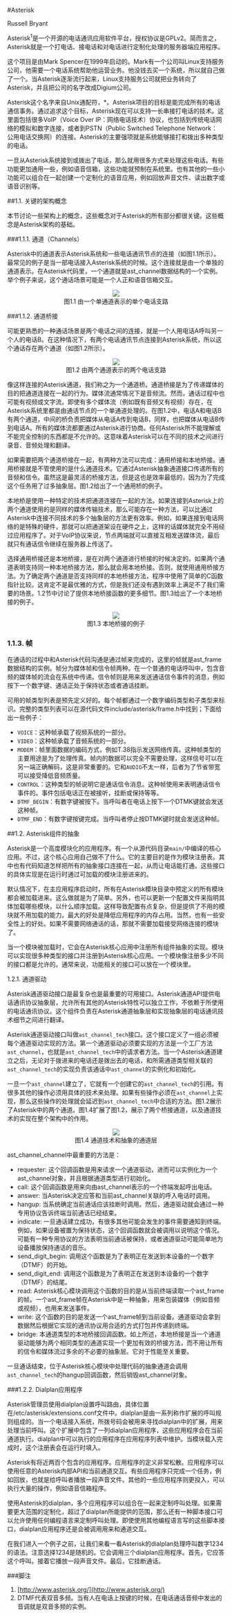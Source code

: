 #Asterisk

Russell Bryant

Asterisk<sup>1</sup>是一个开源的电话通讯应用软件平台，授权协议是GPLv2。简而言之，Asterisk就是一个打电话、接电话和对电话进行定制化处理的服务器端应用程序。

这个项目是由Mark Spencer在1999年启动的。Mark有一个公司叫Linux支持服务公司，他需要一个电话系统帮助他运营业务。他没钱去买一个系统，所以就自己做了一个。当Asterisk逐渐流行起来，Linux支持服务公司就把业务转向了Asterisk，并且把公司的名字改成Digium公司。

Asterisk这个名字来自Unix通配符，*。Asterisk项目的目标是能完成所有的电话通信事务。通过追求这个目标，Asterisk现在可以支持一长串接打电话的技术。这里面包括很多VoIP（Voice Over IP：网络电话技术）协议，也包括到传统电话网络的模拟和数字连接，或者到PSTN（Public Switched Telephone Network： 公用电话交换网）的连接。Asterisk的主要强项就是系统能够接打和拨出多种类型的电话。

一旦从Asterisk系统接到或拨出了电话，那么就用很多方式来处理这些电话。有些功能更加通用一些，例如语音信箱，这些功能就预制在系统里。也有其他的一些小功能可以组合在一起创建一个定制化的语音应用，例如回放声音文件、读出数字或语音识别等。

##1.1. 关键的架构概念

本节讨论一些架构上的概念，这些概念对于Asterisk的所有部分都很关键。这些概念是Asterisk架构的基础。

###1.1.1. 通道（Channels）

Asterisk中的通道表示Asterisk系统和一些电话通讯节点的连接（如图1.1所示）。最常见的例子是当一部电话接入Asterisk系统的时候。这个连接就是由一个单独的通道表示。在Asterisk代码里，一个通道就是ast_channel数据结构的一个实例。举个例子来说，这个通话场景可能是一个人正和语音信箱交互。

<div align="center"><img src="img/singleChannel.png"></div>
<div align="center">图1.1 由一个单通道表示的单个电话支路</div>

###1.1.2. 通道桥接

可能更熟悉的一种通话场景是两个电话之间的连接，就是一个人用电话A呼叫另一个人的电话B。在这种情况下，有两个电话通讯节点连接到Asterisk系统，所以这个通话存在两个通道（如图1.2所示）。

<div align="center"><img src="img/twoChannels.png"></div>
<div align="center">图1.2 由两个通道表示的两个电话支路</div>

像这样连接的Asterisk通道，我们称之为一个通道桥。通道桥接是为了传递媒体的目的把通道连接在一起的行为。媒体流通常情况下是音频流。然而，通话过程中也可能有视频或文字流。即使有多个媒体流（例如既有音频又有视频）存在，在Asterisk系统里都是由通话节点的一个单通道处理的。在图1.2中，电话A和电话B有两个通道，中间的桥负责把媒体从电话A传到电话B，同样，也把媒体从电话B传到电话A。所有的媒体流都要通过Asterisk进行协商。任何Asterisk所不能理解或不能完全控制的东西都是不允许的。这意味着Asterisk可以在不同的技术之间进行录音、音频处理和翻译。

如果需要把两个通道桥接在一起，有两种方法可以完成：通用桥接和本地桥接。通用桥接就是不管使用的是什么通道技术。它通过Asterisk抽象通道接口传递所有的音频和信令。虽然这是最灵活的桥接方法，但是这也是效率最低的，因为为了完成这个任务用了过多抽象层。图1.2给出了一个通用桥的例子。

本地桥是使用一种特定的技术把通道连接在一起的方法。如果连接到Asterisk上的两个通道使用的是同样的媒体传输技术，那么可能存在一种方法，可以比通过Asterisk中连接不同技术的多个抽象层的方法更有效率。例如，如果连接到电话网络的是特殊的硬件，那就可以把通道架设在硬件之上，这样的话媒体就完全不用经过应用程序了。对于VoIP协议来说，节点两端就可以直接互相发送媒体流，最后就只有通话信令继续在服务器上传送了。

选择通用桥接还是本地桥接，是在对两个通道进行桥接的时候决定的。如果两个通道表明支持同一种本地桥接方法，那么就会用本地桥接。否则，就使用通用桥接方法。为了确定两个通道是否支持同样的本地桥接方法，程序中使用了简单的C函数指针比较。这肯定不是最优雅的方式，但是我们还没有遇到效率上满足不了我们需要的场景。1.2节中讨论了提供本地桥接函数的更多细节。图1.3给出了一个本地桥接的例子。

<div align="center"><img src="img/nativeBridge.png"></div>
<div align="center">图1.3 本地桥接的例子</div>

### 1.1.3. 帧

在通话的过程中和Asterisk代码沟通是通过帧来完成的，这里的帧就是ast_frame数据结构的实例。帧分为媒体帧和信令帧两种。在一个普通的电话呼叫中，包含音频的媒体帧的流会在系统中传递。信令帧则是用来发送通话信令事件的消息，例如按下一个数字键、通话正处于保持状态或者通话挂断。

可用的帧类型列表是预先定义好的。每个帧都通过一个数字编码类型和子类型来标识。完整的类型列表可以在源代码文件include/asterisk/frame.h中找到；下面给出一些例子：

 - `VOICE`：这种帧承载了视频系统的一部分。
 - `VIDEO`：这种帧承载了音频系统的一部分。
 - `MODEM`：帧里面数据的编码方式，例如T.38指示发送网络传真。这种帧类型的主要用途是为了处理传真。帧内的数据可以完全不需要处理，这样信号可以在另一端正确解码，这是非常重要的。它和`AUDIO`不太一样，后者为了节省带宽可以接受降低音频质量。
 - `CONTROL`：这种类型的帧说明它是通话信令消息。这种帧使用来表明通话信令事件的。事件包括电话正在被接听，挂断或保持等等。
 - `DTMF_BEGIN`：有数字键被按下。当呼叫者在电话上按下一个DTMK键就会发送这种帧。
 - `DTMF_END`：有数字键按键完成。当呼叫者停止按DTMK键时就会发送这种帧。

##1.2. Asterisk组件的抽象

Asterisk是一个高度模块化的应用程序。有一个从源代码目录`main/`中编译的核心应用。不过，这个核心应用自己做不了什么。它的主要目的是作为模块注册表。其中也有代码知道怎样把所有的抽象接口连接在一起，从而让电话能打通。这些接口的具体实现是在运行时通过可加载的模块注册进来的。

默认情况下，在主应用程序启动时，所有在Asterisk模块目录中预定义的所有模块都会被加载进来。这么做就是为了简单。另外，也可以更新一个配置文件来指明具体加载哪些模块，以什么顺序加载。这样导致配置有点复杂，但是提供了不用的模块就不用加载的能力。最大的好处是降低应用程序的内存占用。当然，也有一些安全性上的好处。如果不需要网络通话的话，那就不需要加载接受网络连接的模块了。

当一个模块被加载时，它会在Asterisk核心应用中注册所有组件抽象的实现。模块可以实现很多种类型的接口并注册到Asterisk核心应用。一个模块像注册多少不同的接口都是允许的。通常来说，功能相关的接口可以放在一个模块里。

1.2.1. 通道驱动

Asterisk通道驱动接口是最复杂也是最重要的可用接口。Asterisk通道API提供电话通讯协议抽象层，允许所有其他的Asterisk特性可以独立工作，不依赖于所使用的电话通讯协议。这个组件负责在Asterisk通道抽象层和实现抽象层的电话通讯技术细节之间进行翻译。

Asterisk通道驱动接口叫做`ast_channel_tech`接口。这个接口定义了一组必须被每个通道驱动实现的方法。第一个通道驱动必须要实现的方法是一个工厂方法`ast_channel`，也就是`ast_channel_tech`中的请求者方法。当一个Asterisk通道建立之后，无论对于拨进来的电话还是拨出去的电话，和所需通道类型相关联的`ast_channel_tech`的实现负责该通话中`ast_channel`的实例化和初始化。

一旦一个`ast_channel`建立了，它就有一个创建它的`ast_channel_tech`的引用。有很多其他的操作必须用具体的技术来处理。如果有些操作必须在`ast_channel`上实现，那么这些操作的处理就会延迟到`ast_channel_tech`中合适的方法。图1.2展示了Asterisk中的两个通道。图1.4扩展了图1.2，展示了两个桥接通道，以及通道技术的实现在整个架构中的作用。

<div align="center"><img src="img/channelLayers.png"></div>
<div align="center">图1.4 通道技术和抽象的通道层</div>

ast_channel_channel中最重要的方法是：
 - requester: 这个回调函数是用来请求一个通道驱动，进而可以实例化为一个ast_channel对象，并且根据通道类型进行初始化。
 - call: 这个回调函数是用来向由ast_channel表示的一个终端发起呼出电话。
 - answer: 当Asterisk决定应答和当前ast_channel关联的呼入电话时调用。
 - hangup: 当系统确定当前通话应该挂断时调用。然后，通道驱动就会通过一种专用协议告诉终端当前通话已经结束。
 - indicate: 一旦通话建立成功，有很多其他可能会发生的事件需要通知到终端。例如，如果设备被置为保持状态，这个回调函数就会被调用以说明这个情况。可能有一种专用协议的方法表明当前通话被保持，或者通道驱动可能简单地为设备播放保持通话的音乐。
 - send_digit_begin: 调用这个函数是为了表明正在发送到本设备的一个数字（DTMF）的开始。
 - send_digit_end: 调用这个函数是为了表明正在发送到本设备的一个数字（DTMF）的结尾。
 - read: Asterisk核心模块调用这个函数的目的是从当前终端读取一个ast_frame的帧。一个ast_frame帧在Asterisk中是一种抽象，用来包装媒体（例如音频或视频），也用来发送事件。
 - write: 这个函数的目的是发送一个ast_frame帧到当前设备。通道驱动会拿到数据然后根据它实现的通讯协议用合适的方式打包并传递到终端。
 - bridge: 本通道类型的本地桥接回调函数。如上所述，本地桥接是当一个通道驱动能够为两个相同类型的通道实现一个更加有效的桥接方法，而不用让所有的信令和媒体流过多余的不必要的抽象层。它对于性能至关重要。

一旦通话结束，位于Asterisk核心模块中处理代码的抽象通道会调用`ast_channel_tech`的hangup回调函数，然后销毁ast_channel对象。

###1.2.2. Dialplan应用程序

Asterisk管理员使用dialplan设置呼叫路由，具体位置在/etc/asterisk/extensions.conf文件中。dialplan是由一系列称作扩展的呼叫规则组成的。当一个电话接入系统，所拨号码会被用来寻找dialplan中的扩展，用来处理当前呼叫。这个扩展中包含了一列dialplan应用程序，这些应用程序会在当前通道执行。dialplan中可以执行的应用程序在应用程序列表中维护。当模块载入完成时，这个注册表会在运行时填入。 

Asterisk有将近两百个包含的应用程序。应用程序的定义非常松散。应用程序可以使用任意的Asterisk内部API和当前通道交互。有些应用程序只完成一个任务，例如回放，也就是给呼叫者播放一段声音文件。其他的一些应用程序则更投入，可以执行大量的操作，例如语音信箱程序。

使用Asterisk的dialplan，多个应用程序可以组合在一起来定制呼叫处理。如果需要更大范围的定制化，超过了dialplan所能提供的范围，那么还有一种脚本接口可以允许使用任何编程语言来定制呼叫处理。即使使用其他编程语言写的这些脚本接口，dialplan应用程序还是会被调用用来和通道交互。

在我们进入一个例子之前，让我们来看一看Asterisk的dialplan处理呼叫数字1234的语法。注意选择1234是随机的。它会调用三个dialplan应用程序。首先，它应答这个呼叫。接着它播放一段声音文件。最后，它挂断通话。

###脚注
1. [http://www.asterisk.org/](http://www.asterisk.org/)
2. DTMF代表双音多频。当有人在电话上按键的时候，在电话通话音频中发出的音调就是双音多频的实例。




















